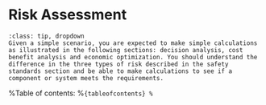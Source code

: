 # Risk Assessment

```{admonition} MUDE Exam Information
:class: tip, dropdown
Given a simple scenario, you are expected to make simple calculations as illustrated in the following sections: decision analysis, cost benefit analysis and economic optimization. You should understand the difference in the three types of risk described in the safety standards section and be able to make calculations to see if a component or system meets the requirements.
```

%Table of contents:
%```{tableofcontents}
%```